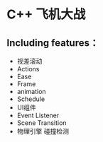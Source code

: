 # C++ 飞机大战
## Including features：
* 视差滚动
* Actions
* Ease
* Frame 
* animation
* Schedule
* UI组件
* Event Listener
* Scene Transition
* 物理引擎 碰撞检测



